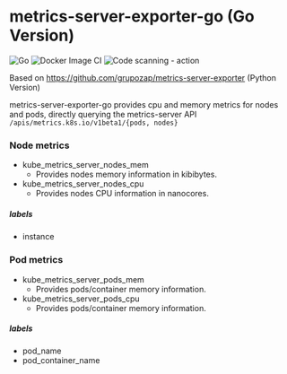 # metrics-server-exporter-go (Go Version)

![Go](https://github.com/nopp/metrics-server-exporter-go/workflows/Go/badge.svg)
![Docker Image CI](https://github.com/nopp/metrics-server-exporter-go/workflows/Docker%20Image%20CI/badge.svg)
![Code scanning - action](https://github.com/nopp/metrics-server-exporter-go/workflows/Code%20scanning%20-%20action/badge.svg)

Based on https://github.com/grupozap/metrics-server-exporter (Python Version)

metrics-server-exporter-go provides cpu and memory metrics for nodes and pods, directly querying the metrics-server API `/apis/metrics.k8s.io/v1beta1/{pods, nodes}`

### Node metrics

* kube_metrics_server_nodes_mem
	* Provides nodes memory information in kibibytes.
* kube_metrics_server_nodes_cpu
	* Provides nodes CPU information in nanocores.

##### labels

* instance

### Pod metrics

* kube_metrics_server_pods_mem
	* Provides pods/container memory information.
* kube_metrics_server_pods_cpu
	* Provides pods/container memory information.

##### labels

* pod_name
* pod_container_name
